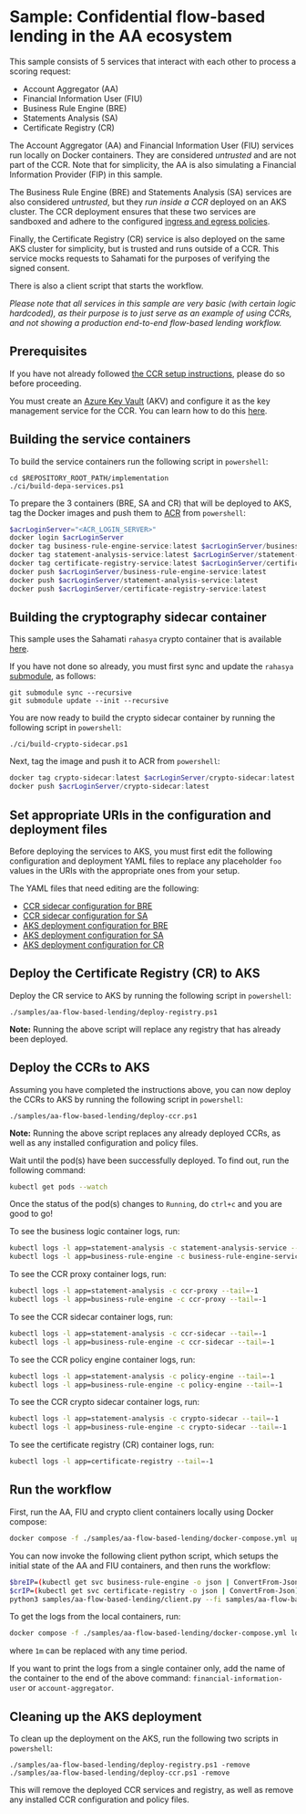 # Sample: Confidential flow-based lending in the AA ecosystem

This sample consists of 5 services that interact with each other to process a scoring request:

- Account Aggregator (AA)
- Financial Information User (FIU)
- Business Rule Engine (BRE)
- Statements Analysis (SA)
- Certificate Registry (CR)

The Account Aggregator (AA) and Financial Information User (FIU) services run locally on Docker
containers. They are considered _untrusted_ and are not part of the CCR. Note that for simplicity,
the AA is also simulating a Financial Information Provider (FIP) in this sample.

The Business Rule Engine (BRE) and Statements Analysis (SA) services are also considered
_untrusted_, but they _run inside a CCR_ deployed on an AKS cluster. The CCR deployment ensures that
these two services are sandboxed and adhere to the configured [ingress and egress
policies](policies).

Finally, the Certificate Registry (CR) service is also deployed on the same AKS cluster for
simplicity, but is trusted and runs outside of a CCR. This service mocks requests to Sahamati for
the purposes of verifying the signed consent.

There is also a client script that starts the workflow.

_Please note that all services in this sample are very basic (with certain logic hardcoded), as
their purpose is to just serve as an example of using CCRs, and not showing a production end-to-end
flow-based lending workflow._

## Prerequisites

If you have not already followed [the CCR setup instructions](../../docs/setup.md), please do so
before proceeding.

You must create an [Azure Key Vault](https://azure.microsoft.com/en-us/services/key-vault/) (AKV)
and configure it as the key management service for the CCR. You can learn how to do this
[here](../../docs/azure/akv.md).

## Building the service containers

To build the service containers run the following script in `powershell`:
```
cd $REPOSITORY_ROOT_PATH/implementation
./ci/build-depa-services.ps1
```

To prepare the 3 containers (BRE, SA and CR) that will be deployed to AKS, tag the Docker images and
push them to [ACR](https://azure.microsoft.com/services/container-registry/) from `powershell`:
```powershell
$acrLoginServer="<ACR_LOGIN_SERVER>"
docker login $acrLoginServer
docker tag business-rule-engine-service:latest $acrLoginServer/business-rule-engine-service:latest
docker tag statement-analysis-service:latest $acrLoginServer/statement-analysis-service:latest
docker tag certificate-registry-service:latest $acrLoginServer/certificate-registry-service:latest
docker push $acrLoginServer/business-rule-engine-service:latest
docker push $acrLoginServer/statement-analysis-service:latest
docker push $acrLoginServer/certificate-registry-service:latest
```

## Building the cryptography sidecar container

This sample uses the Sahamati `rahasya` crypto container that is available
[here](https://github.com/Sahamati/rahasya/tree/V1.2).

If you have not done so already, you must first sync and update the `rahasya`
[submodule](..\external\rahasya), as follows:
```
git submodule sync --recursive
git submodule update --init --recursive
```

You are now ready to build the crypto sidecar container by running the following script in
`powershell`:
```
./ci/build-crypto-sidecar.ps1
```

Next, tag the image and push it to ACR from `powershell`:
```powershell
docker tag crypto-sidecar:latest $acrLoginServer/crypto-sidecar:latest
docker push $acrLoginServer/crypto-sidecar:latest
```

## Set appropriate URIs in the configuration and deployment files

Before deploying the services to AKS, you must first edit the following configuration and deployment
YAML files to replace any placeholder `foo` values in the URIs with the appropriate ones from your
setup.

The YAML files that need editing are the following:
- [CCR sidecar configuration for BRE](./config/business-rule-engine/ccr-sidecar-config.yaml)
- [CCR sidecar configuration for SA](./config/statement-analysis/ccr-sidecar-config.yaml)
- [AKS deployment configuration for BRE](./k8s/business-rule-engine-deployment.yaml)
- [AKS deployment configuration for SA](./k8s/statement-analysis-deployment.yaml)
- [AKS deployment configuration for CR](./k8s/certificate-registry-deployment.yaml)

## Deploy the Certificate Registry (CR) to AKS

Deploy the CR service to AKS by running the following script in `powershell`:
```
./samples/aa-flow-based-lending/deploy-registry.ps1
```

**Note:** Running the above script will replace any registry that has already been deployed.

## Deploy the CCRs to AKS

Assuming you have completed the instructions above, you can now deploy the CCRs to AKS by running
the following script in `powershell`:
```
./samples/aa-flow-based-lending/deploy-ccr.ps1
```

**Note:** Running the above script replaces any already deployed CCRs, as well as any installed
configuration and policy files.

Wait until the pod(s) have been successfully deployed. To find out, run the following command:
```sh
kubectl get pods --watch
```
Once the status of the pod(s) changes to `Running`, do `ctrl+c` and you are good to go!

To see the business logic container logs, run:
```sh
kubectl logs -l app=statement-analysis -c statement-analysis-service --tail=-1
kubectl logs -l app=business-rule-engine -c business-rule-engine-service --tail=-1
```

To see the CCR proxy container logs, run:
```sh
kubectl logs -l app=statement-analysis -c ccr-proxy --tail=-1
kubectl logs -l app=business-rule-engine -c ccr-proxy --tail=-1
```

To see the CCR sidecar container logs, run:
```sh
kubectl logs -l app=statement-analysis -c ccr-sidecar --tail=-1
kubectl logs -l app=business-rule-engine -c ccr-sidecar --tail=-1
```

To see the CCR policy engine container logs, run:
```sh
kubectl logs -l app=statement-analysis -c policy-engine --tail=-1
kubectl logs -l app=business-rule-engine -c policy-engine --tail=-1
```

To see the CCR crypto sidecar container logs, run:
```sh
kubectl logs -l app=statement-analysis -c crypto-sidecar --tail=-1
kubectl logs -l app=business-rule-engine -c crypto-sidecar --tail=-1
```

To see the certificate registry (CR) container logs, run:
```sh
kubectl logs -l app=certificate-registry --tail=-1
```

## Run the workflow

First, run the AA, FIU and crypto client containers locally using Docker compose:
```sh
docker compose -f ./samples/aa-flow-based-lending/docker-compose.yml up
```

You can now invoke the following client python script, which setups the initial state of the AA and
FIU containers, and then runs the workflow:
```sh
$breIP=(kubectl get svc business-rule-engine -o json | ConvertFrom-Json).status.loadBalancer.ingress.ip
$crIP=(kubectl get svc certificate-registry -o json | ConvertFrom-Json).status.loadBalancer.ingress.ip
python3 samples/aa-flow-based-lending/client.py --fi samples/aa-flow-based-lending/data/transactions.json --consent samples/aa-flow-based-lending/data/consent.json --bre-url "http://$($breIP):80/" --cr-url "http://$($crIP):80/"
```

To get the logs from the local containers, run:
```sh
docker compose -f ./samples/aa-flow-based-lending/docker-compose.yml logs --since 1m
```
where `1m` can be replaced with any time period.

If you want to print the logs from a single container only, add the name of the container to the end
of the above command: `financial-information-user` or `account-aggregator`.

## Cleaning up the AKS deployment

To clean up the deployment on the AKS, run the following two scripts in `powershell`:
```
./samples/aa-flow-based-lending/deploy-registry.ps1 -remove
./samples/aa-flow-based-lending/deploy-ccr.ps1 -remove
```

This will remove the deployed CCR services and registry, as well as remove any installed
CCR configuration and policy files.
